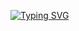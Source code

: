 [![Typing SVG](https://readme-typing-svg.demolab.com/?lines=▇▇▇▇▇▇▇....;Collection+of+my+projects)](https://git.io/typing-svg)
